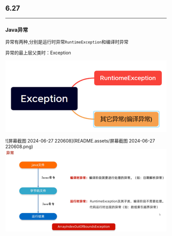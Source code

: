 ## 6.27

---



### Java异常



异常有两种,分别是运行时异常`RuntimeException`和编译时异常

 异常的最上层父类时：Exception

![1](README.assets/1.png)

![屏幕截图 2024-06-27 220608](README.assets/屏幕截图 2024-06-27 220608.png)![2](README.assets/2.png)

